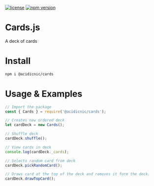 [![license](https://img.shields.io/badge/license-WTFPL-%23000000)](http://www.wtfpl.net/)
[![npm version](https://img.shields.io/npm/v/@acidicnic/cards?logo=npm)](https://www.npmjs.com/package/@acidicnic/cards)
# Cards.js

A deck of cards

# Install
```bash
npm i @acidicnic/cards
```

# Usage & Examples
```javascript
// Import the package
const { Cards } = require('@acidicnic/cards');

// Creates new ordered deck
let cardDeck = new Cards();

// Shuffle deck
cardDeck.shuffle();

// View cards in deck
console.log(cardDeck._cards);

// Selects random card from deck
cardDeck.pickRandomCard();

// Draws card at the top of the deck and removes it form the deck.
cardDeck.drawTopCard();
```
